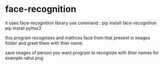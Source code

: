 # face-recognition

it uses face-recognition library
use command : pip install face-recognition
pip install pyttsx3


this program recognises and mathces face from that present in images folder and greet them with thier name.

save images of person you want program to recognize with thier names for example rahul.png

